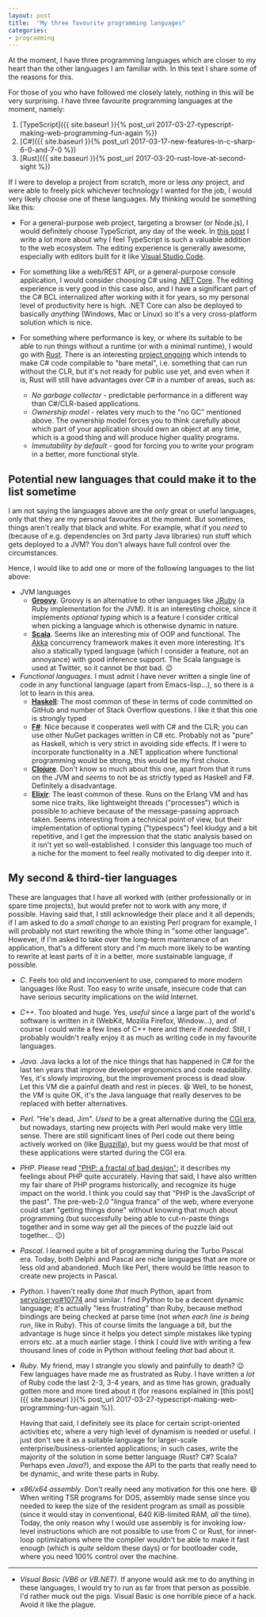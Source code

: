 ```yaml
---
layout: post
title:  "My three favourite programming languages"
categories:
- programming
---
```


At the moment, I have three programming languages which are closer to my heart than the other languages I am familiar with. In this text I share some of the reasons for this.

For those of you who have followed me closely lately, nothing in this will be very surprising. I have three favourite programming languages at the moment, namely:

1. [TypeScript]({{ site.baseurl }}{% post_url 2017-03-27-typescript-making-web-programming-fun-again %})
2. [C#]({{ site.baseurl }}{% post_url 2017-03-17-new-features-in-c-sharp-6-0-and-7-0 %})
2. [Rust]({{ site.baseurl }}{% post_url 2017-03-20-rust-love-at-second-sight %})

If I were to develop a project from scratch, more or less _any_ project, and were able to freely pick whichever technology I wanted for the job, I would very likely choose one of these languages. My thinking would be something like this:

- For a general-purpose web project, targeting a browser (or Node.js), I would definitely choose TypeScript, any day of the week. In [this post](foo) I write a lot more about why I feel TypeScript is such a valuable addition to the web ecosystem. The editing experience is generally awesome, especially with editors built for it like [Visual Studio Code](foo).

- For something like a web/REST API, or a general-purpose console application, I would consider choosing C# using [.NET Core](linkme). The editing experience is very good in this case also, and I have a significant part of the C# BCL internalized after working with it for years, so my personal level of productivity here is high. .NET Core can also be deployed to basically _anything_ (Windows, Mac or Linux) so it's a very cross-platform solution which is nice.

- For something where performance is key, or where its suitable to be able to run things without a runtime (or with a minimal runtime), I would go with [Rust](http://www.rust-lang.org). There is an interesting [project ongoing](https://github.com/dotnet/corert/tree/master/Documentation) which intends to make C# code compilable to "bare metal", i.e. something that can run without the CLR, but it's not ready for public use yet, and even when it is, Rust will still have advantages over C# in a number of areas, such as:
  - _No garbage collector_ - predictable performance in a different way than C#/CLR-based applications.
  - _Ownership model_ - relates very much to the "no GC" mentioned above. The ownership model forces you to think carefully about which part of your application should own an object at any time, which is a good thing and will produce higher quality programs.
  - _Immutability by default_ - good for forcing you to write your program in a better, more functional style.

## Potential new languages that could make it to the list sometime

I am not saying the languages above are the _only_ great or useful languages, only that they are my personal favourites at the moment. But sometimes, things aren't really that black and white. For example, what if you _need_ to (because of e.g. dependencies on 3rd party Java libraries) run stuff which gets deployed to a JVM? You don't always have full control over the circumstances.

Hence, I would like to add one or more of the following languages to the list above:

- JVM languages
    - [**Groovy**](http://groovy-lang.org/). Groovy is an alternative to other languages like [JRuby](http://www.jruby.org) (a Ruby implementation for the JVM). It is an interesting choice, since it implements _optional typing_ which is a feature I consider critical when picking a language which is otherwise dynamic in nature.
    - [**Scala**](https://www.scala-lang.org/). Seems like an interesting mix of OOP and functional. The [Akka](http://akka.io/) concurrency framework makes it even more interesting. It's also a statically typed language (which I consider a feature, not an annoyance) with good inference support. The Scala language is used at Twitter, so it cannot be _that_ bad. :wink:
- _Functional languages_. I must admit I have never written a single line of code in any functional language (apart from Emacs-lisp...), so there is a lot to learn in this area.
    - [**Haskell**](https://www.haskell.org): The most common of these in terms of code committed on GitHub and number of Stack Overflow questions. I like it that this one is strongly typed
    - [**F#**](http://fsharp.org): Nice because it cooperates well with C# and the CLR; you can use other NuGet packages written in C# etc. Probably not as "pure" as Haskell, which is very strict in avoiding side effects. If I were to incorporate functionality in a .NET application where functional programming would be strong, this would be my first choice.
    - [**Clojure**](https://clojure.org/). Don't know so much about this one, apart from that it runs on the JVM and _seems_ to not be as strictly typed as Haskell and F#. Definitely a disadvantage.
    - [**Elixir**](http://elixir-lang.org/): The least common of these. Runs on the Erlang VM and has some nice traits, like lightweight threads ("processes") which is possible to achieve because of the message-passing approach taken. Seems interesting from a technical point of view, but their implementation of optional typing ("typespecs") feel kludgy and a bit repetitive, and I get the impression that the static analysis based on it isn't yet so well-established. I consider this language too much of a niche for the moment to feel really motivated to dig deeper into it.

## My second & third-tier languages

These are languages that I have all worked with (either professionally or in spare time projects), but would prefer not to work with any more, if possible. Having said that, I still acknowledge their place and it all depends; if I am asked to do a _small change_ to an existing Perl program for example, I will probably not start rewriting the whole thing in "some other language". However, if I'm asked to take over the long-term maintenance of an application, that's a different story and I'm much more likely to be wanting to rewrite at least parts of it in a better, more sustainable language, if possible.

- _C_. Feels too old and inconvenient to use, compared to more modern languages like Rust. Too easy to write unsafe, insecure code that can have serious security implications on the wild Internet.

- _C++_. Too bloated and huge. Yes, _useful_ since a large part of the world's software is written in it (WebKit, Mozilla Firefox, Window...), and of course I could write a few lines of C++ here and there if _needed_. Still, I probably wouldn't really enjoy it as much as writing code in my favourite languages.

- _Java_. Java lacks a lot of the nice things that has happened in C# for the last ten years that improve developer ergonomics and code readability. Yes, it's slowly improving, but the improvement process is dead slow. Let this VM die a painful death and rest in pieces. :laughing: Well, to be honest, the _VM_ is quite OK, it's the Java language that really deserves to be replaced with better alternatives.

- _Perl_. "He's dead, Jim". _Used_ to be a great alternative during the [CGI era](https://en.wikipedia.org/wiki/Common_Gateway_Interface), but nowadays, starting new projects with Perl would make very little sense. There are still significant lines of Perl code out there being actively worked on (like [Bugzilla](https://github.com/bugzilla/bugzilla)), but my guess would be that most of these applications were started during the CGI era.

- _PHP_. Please read ["PHP: a fractal of bad design"](https://eev.ee/blog/2012/04/09/php-a-fractal-of-bad-design/); it describes my feelings about PHP quite accurately. Having that said, I have also written my fair share of PHP programs historically, and recognize its huge impact on the world. I think you could say that "PHP is the JavaScript of the past". The pre-web-2.0 "lingua franca" of the web, where everyone could start "getting things done" without knowing that much about programming (but successfully being able to cut-n-paste things together and in some way get all the pieces of the puzzle laid out together... :wink:)

- _Pascal_. I learned quite a bit of programming during the Turbo Pascal era. Today, both Delphi and Pascal are niche languages that are more or less old and abandoned. Much like Perl, there would be little reason to create new projects in Pascal.

- _Python_. I haven't really done _that_ much Python, apart from [servo/servo#10774](https://github.com/servo/servo/pull/10774) and similar. I find Python to be a decent dynamic language; it's actually "less frustrating" than Ruby, because method bindings are being checked at parse time (not _when each line is being run_, like in Ruby). This of course limits the language a bit, but the advantage is huge since it helps you detect simple mistakes like typing errors etc. at a much earlier stage. I think I could live with writing a few thousand lines of code in Python without feeling _that_ bad about it.

- _Ruby_. My friend, may I strangle you slowly and painfully to death? :wink: Few languages have made me as frustrated as Ruby. I have written a _lot_ of Ruby code the last 2-3, 3-4 years, and as time has grown, gradually gotten more and more tired about it (for reasons explained in [this post]({{ site.baseurl }}{% post_url 2017-03-27-typescript-making-web-programming-fun-again %}).

    Having that said, I definitely see its place for certain script-oriented activities etc, where a very high level of dynamism is needed or useful. I just don't see it as a suitable language for larger-scale enterprise/business-oriented applications; in such cases, write the majority of the solution in some better language (Rust? C#? Scala? Perhaps even _Java_?), and expose the API to the parts that really need to be dynamic, and write these parts in Ruby.

- _x86/x64 assembly_. Don't really need any motivation for this one here. :smile: When writing TSR programs for DOS, assembly made sense since you needed to keep the size of the resident program as small as possible (since it would stay in conventional, 640 KiB-limited RAM, _all_ the time). Today, the only reason why I would use assembly is for invoking low-level instructions which are not possible to use from C or Rust, for inner-loop optimizations where the compiler wouldn't be able to make it fast enough (which is _quite_ seldom these days) or for bootloader code, where you need 100% control over the machine.

----

- _Visual Basic (VB6 or VB.NET)_. If anyone would ask me to do anything in these languages, I would try to run as far from that person as possible. I'd rather muck out the pigs. Visual Basic is one horrible piece of a hack. Avoid it like the plague.

